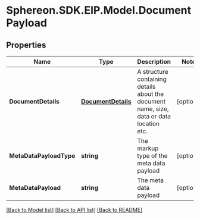 # Sphereon.SDK.EIP.Model.DocumentPayload
## Properties

Name | Type | Description | Notes
------------ | ------------- | ------------- | -------------
**DocumentDetails** | [**DocumentDetails**](DocumentDetails.md) | A structure containing details about the document name, size, data or data location etc. | [optional] 
**MetaDataPayloadType** | **string** | The markup type of the meta data payload | [optional] 
**MetaDataPayload** | **string** | The meta data payload | [optional] 

[[Back to Model list]](../README.md#documentation-for-models) [[Back to API list]](../README.md#documentation-for-api-endpoints) [[Back to README]](../README.md)

